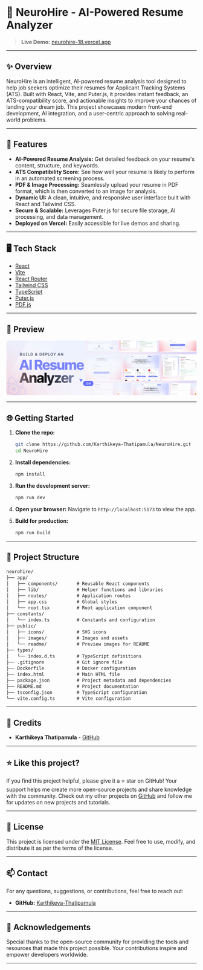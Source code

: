 # 🧠 NeuroHire - AI-Powered Resume Analyzer

> **Live Demo:** [neurohire-18.vercel.app](https://neurohire-18.vercel.app/)

---

## ✨ Overview

NeuroHire is an intelligent, AI-powered resume analysis tool designed to help job seekers optimize their resumes for Applicant Tracking Systems (ATS). Built with React, Vite, and Puter.js, it provides instant feedback, an ATS-compatibility score, and actionable insights to improve your chances of landing your dream job. This project showcases modern front-end development, AI integration, and a user-centric approach to solving real-world problems.

---

## 🚀 Features

- **AI-Powered Resume Analysis:** Get detailed feedback on your resume's content, structure, and keywords.
- **ATS Compatibility Score:** See how well your resume is likely to perform in an automated screening process.
- **PDF & Image Processing:** Seamlessly upload your resume in PDF format, which is then converted to an image for analysis.
- **Dynamic UI:** A clean, intuitive, and responsive user interface built with React and Tailwind CSS.
- **Secure & Scalable:** Leverages Puter.js for secure file storage, AI processing, and data management.
- **Deployed on Vercel:** Easily accessible for live demos and sharing.

---

## 🖥️ Tech Stack

- [React](https://react.dev/)
- [Vite](https://vitejs.dev/)
- [React Router](https://reactrouter.com/)
- [Tailwind CSS](https://tailwindcss.com/)
- [TypeScript](https://www.typescriptlang.org/)
- [Puter.js](https://puter.com/)
- [PDF.js](https://mozilla.github.io/pdf.js/)

---

## 📸 Preview

![NeuroHire Hero Section](public/readme/hero.webp)

---

## 🌐 Getting Started

1.  **Clone the repo:**
    ```bash
    git clone https://github.com/Karthikeya-Thatipamula/NeuroHire.git
    cd NeuroHire
    ```
2.  **Install dependencies:**
    ```bash
    npm install
    ```
3.  **Run the development server:**
    ```bash
    npm run dev
    ```
4.  **Open your browser:**
    Navigate to `http://localhost:5173` to view the app.

5.  **Build for production:**
    ```bash
    npm run build
    ```

---

## 📂 Project Structure

```
neurohire/
├── app/
│   ├── components/       # Reusable React components
│   ├── lib/              # Helper functions and libraries
│   ├── routes/           # Application routes
│   ├── app.css           # Global styles
│   └── root.tsx          # Root application component
├── constants/
│   └── index.ts          # Constants and configuration
├── public/
│   ├── icons/            # SVG icons
│   ├── images/           # Images and assets
│   └── readme/           # Preview images for README
├── types/
│   └── index.d.ts        # TypeScript definitions
├── .gitignore            # Git ignore file
├── Dockerfile            # Docker configuration
├── index.html            # Main HTML file
├── package.json          # Project metadata and dependencies
├── README.md             # Project documentation
├── tsconfig.json         # TypeScript configuration
└── vite.config.ts        # Vite configuration
```

---

## 🤝 Credits

- **Karthikeya Thatipamula** - [GitHub](https://github.com/Karthikeya-Thatipamula)

---

## ⭐️ Like this project?

If you find this project helpful, please give it a ⭐️ star on GitHub! Your support helps me create more open-source projects and share knowledge with the community. Check out my other projects on [GitHub](https://github.com/Karthikeya-Thatipamula) and follow me for updates on new projects and tutorials.

---

## 📄 License

This project is licensed under the [MIT License](LICENSE). Feel free to use, modify, and distribute it as per the terms of the license.

---

## 📫 Contact

For any questions, suggestions, or contributions, feel free to reach out:

- **GitHub:** [Karthikeya-Thatipamula](https://github.com/Karthikeya-Thatipamula)

---

## 🙏 Acknowledgements

Special thanks to the open-source community for providing the tools and resources that made this project possible. Your contributions inspire and empower developers worldwide.

---
